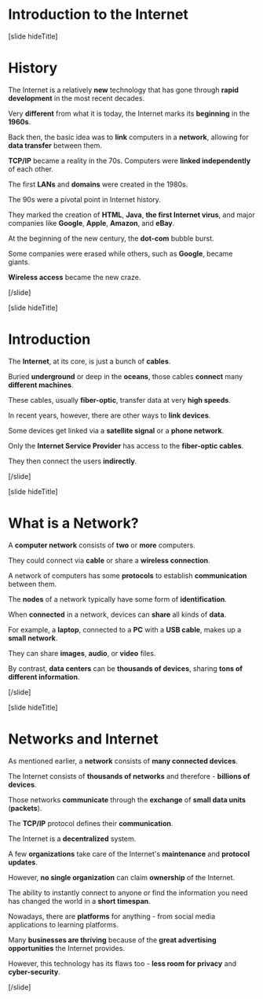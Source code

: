 # Introduction to the Internet

[slide hideTitle]

# History

The Internet is a relatively **new** technology that has gone through **rapid development** in the most recent decades.

Very **different** from what it is today, the Internet marks its **beginning** in the **1960s**.

Back then, the basic idea was to **link** computers in a **network**, allowing for **data transfer** between them.

**TCP/IP** became a reality in the 70s. Computers were **linked independently** of each other.

The first **LANs** and **domains** were created in the 1980s.

The 90s were a pivotal point in Internet history. 

They marked the creation of **HTML**, **Java**, **the first Internet virus**, and major companies like **Google**, **Apple**, **Amazon**, and **eBay**.

At the beginning of the new century, the **dot-com** bubble burst.

Some companies were erased while others, such as **Google**, became giants.

**Wireless access** became the new craze.

[/slide]

[slide hideTitle]

# Introduction

The **Internet**, at its core, is just a bunch of **cables**.

Buried **underground** or deep in the **oceans**, those cables **connect** many **different machines**.

These cables, usually **fiber-optic**, transfer data at very **high speeds**.

In recent years, however, there are other ways to **link devices**.

Some devices get linked via a **satellite signal** or a **phone network**.

Only the **Internet Service Provider** has access to the **fiber-optic cables**.

They then connect the users **indirectly**.

[/slide]

[slide hideTitle]

# What is a Network?

A **computer network** consists of **two** or **more** computers.

They could connect via **cable** or share a **wireless connection**.

A network of computers has some **protocols** to establish **communication** between them.

The **nodes** of a network typically have some form of **identification**.

When **connected** in a network, devices can **share** all kinds of **data**.

For example, a **laptop**, connected to a **PC** with a **USB cable**, makes up a **small network**.

They can share **images**, **audio**, or **video** files.

By contrast, **data centers** can be **thousands of devices**, sharing **tons of different information**.

[/slide]

[slide hideTitle]

# Networks and Internet

As mentioned earlier, a **network** consists of **many connected devices**.

The Internet consists of **thousands of networks** and therefore - **billions of devices**.

Those networks **communicate** through the **exchange** of **small data units** (**packets**).

The **TCP/IP** protocol defines their **communication**.

The Internet is a **decentralized** system.

A few **organizations** take care of the Internet's **maintenance** and **protocol updates**.

However, **no single organization** can claim **ownership** of the Internet.

The ability to instantly connect to anyone or find the information you need has changed the world in a **short timespan**.

Nowadays, there are **platforms** for anything - from social media applications to learning platforms.

Many **businesses are thriving** because of the **great advertising opportunities** the Internet provides.

However, this technology has its flaws too - **less room for privacy** and **cyber-security**.

[/slide]

